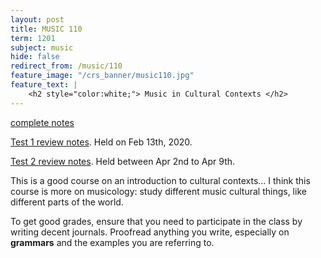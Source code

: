 ```yaml
---
layout: post
title: MUSIC 110
term: 1201
subject: music
hide: false
redirect_from: /music/110
feature_image: "/crs_banner/music110.jpg"
feature_text: |
    <h2 style="color:white;"> Music in Cultural Contexts </h2>
---
```


[complete notes](/md/1201/music110/)

[Test 1 review notes](/pdfs/1201/mus110_unit1.pdf). Held on Feb 13th, 2020.

[Test 2 review notes](/pdfs/1201/mus110_test2_review.pdf). Held between Apr 2nd to Apr 9th.

This is a good course on an introduction to cultural contexts... I think this course is more on musicology: study different music cultural things, like different parts of the world.

To get good grades, ensure that you need to participate in the class by writing decent journals. Proofread anything you write, especially on **grammars** and the examples you are referring to.
